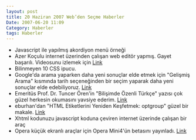 ```yaml
---
layout: post
title: 20 Haziran 2007 Web’den Seçme Haberler
Date: 2007-06-20 11:09
Category: Haberler
tags: Haberler
---
```


-   Javascript ile yapılmış akordiyon menü örneği 
-   Azer Koçulu internet üzerinden çalışan web editör yapmış. Gayet
    başarılı. Videosunu izlemek için [Link][1]
-   Bilinmeyen 10 CSS ipucu.
-   Google'da arama yaparken daha yeni sonuçlar elde etmek için
    "Gelişmiş Arama" kısmında tarih seçeneğinden bir seçim yaparak daha
    yeni sonuçlar elde edebiliyoruz. [Link][3]
-   Emeritüs Prof. Dr. Tuncer Ören'in "Bilişimde Özenli Türkçe" yazısı
    çok güzel herkesin okumasını yavsiye ederim. [Link][4]
-   eburhan'dan "HTML Etiketlerini Yeniden Keşfetmek: optgroup" güzel
    bir makale. [Link][5]
-   Xhtml kodunuzu javascript koduna çeviren internet üzerinde çalışan
    bir araç
-   Opera küçük ekranlı araçlar için Opera Mini4'ün betasını yayınladı.
    [Link][7]

  [1]: http://rainbow9.org/?demo "Link"
  [3]: http://googlesystem.blogspot.com/2007/06/get-fresh-search-results-from-google.html
    "Link"
  [4]: http://www.bilimbilmek.com/sayfa/bilisimde_ozenli_turkce.html
    "Link"
  [5]: http://www.eburhan.com/html-etiketlerini-yeniden-kesfetmek-optgroup/
    "Link"
  [7]: http://my.opera.com/community/blog/beta-of-opera-mini-4-is-here
    "Link"

